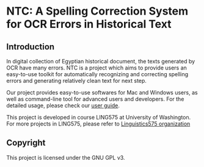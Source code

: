 # NTC: A Spelling Correction System for OCR Errors in Historical Text

## Introduction

In digital collection of Egyptian historical document, the texts generated by OCR have many errors. NTC is a project which aims to provide users an easy-to-use toolkit for automatically recognizing and correcting spelling errors and generating relatively clean text for next step. 

Our project provides easy-to-use softwares for Mac and Windows users, as well as command-line tool for advanced users and developers. For the detailed usage, please check our [user guide](https://github.com/Linguistics575/NTC/wiki/User-Guide).

This project is developed in course LING575 at University of Washington. For more projects in LING575, please refer to [Linguistics575 organization](https://github.com/Linguistics575)

## Copyright

 This project is licensed under the GNU GPL v3.